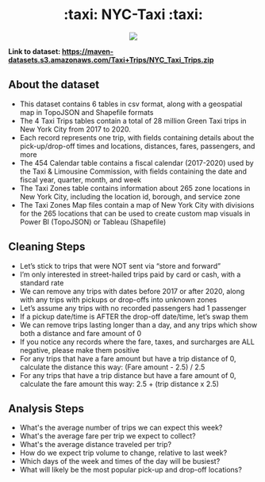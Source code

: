 <h1 align="center">:taxi: NYC-Taxi :taxi:</h1>
<p align="center">
<img src= "https://user-images.githubusercontent.com/74512335/138792965-4a9225f1-09fc-4479-8dac-355f87af8f6f.png" />
</p>

**Link to dataset: https://maven-datasets.s3.amazonaws.com/Taxi+Trips/NYC_Taxi_Trips.zip**

## About the dataset
- This dataset contains 6 tables in csv format, along with a geospatial map in TopoJSON and Shapefile formats
- The 4 Taxi Trips tables contain a total of 28 million Green Taxi trips in New York City from 2017 to 2020. 
- Each record represents one trip, with fields containing details about the pick-up/drop-off times and locations, distances, fares, passengers, and more
- The 454 Calendar table contains a fiscal calendar (2017-2020) used by the Taxi & Limousine Commission, with fields containing the date and fiscal year, quarter, month, and week
- The Taxi Zones table contains information about 265 zone locations in New York City, including the location id, borough, and service zone
- The Taxi Zones Map files contain a map of New York City with divisions for the 265 locations that can be used to create custom map visuals in Power BI (TopoJSON) or Tableau (Shapefile)

## Cleaning Steps
- Let’s stick to trips that were NOT sent via “store and forward”
- I’m only interested in street-hailed trips paid by card or cash, with a standard rate
- We can remove any trips with dates before 2017 or after 2020, along with any trips with pickups or drop-offs into unknown zones
- Let’s assume any trips with no recorded passengers had 1 passenger
- If a pickup date/time is AFTER the drop-off date/time, let’s swap them
- We can remove trips lasting longer than a day, and any trips which show both a distance and fare amount of 0
- If you notice any records where the fare, taxes, and surcharges are ALL negative, please make them positive
- For any trips that have a fare amount but have a trip distance of 0, calculate the distance this way: (Fare amount - 2.5) / 2.5
- For any trips that have a trip distance but have a fare amount of 0, calculate the fare amount this way: 2.5 + (trip distance x 2.5)

## Analysis Steps
- What's the average number of trips we can expect this week?
- What's the average fare per trip we expect to collect?
- What's the average distance traveled per trip?
- How do we expect trip volume to change, relative to last week?
- Which days of the week and times of the day will be busiest?
- What will likely be the most popular pick-up and drop-off locations?

